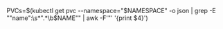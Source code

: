   PVCs=$(kubectl get pvc --namespace="$NAMESPACE" -o json | grep -E "\"name\":\s*\".*\b$NAME\"" | awk -F'"' '{print $4}')
